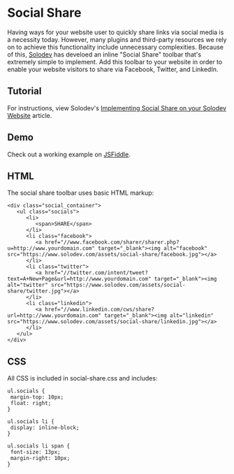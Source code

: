 # Social Share

Having ways for your website user to quickly share links via social media is a necessity today. However, many plugins and third-party resources we rely on to achieve this functionality include unnecessary complexities. Because of this, [Solodev](https://www.solodev.com/) has develoed an inline "Social Share" toolbar that's extremely simple to implement. Add this toolbar to your website in order to enable your website visitors to share via Facebook, Twitter, and LinkedIn.

## Tutorial

For instructions, view Solodev's [Implementing Social Share on your Solodev Website](https://www.solodev.com/blog/web-design/code-examples/implementing-social-share-on-your-solodev-website.stml) article.

## Demo

Check out a working example on [JSFiddle](https://jsfiddle.net/solodev/aje9gg2x/).

## HTML

The social share toolbar uses basic HTML markup:
```
<div class="social_container">
   <ul class="socials">
	  <li>
		 <span>SHARE</span>
	  </li>
	  <li class="facebook">
		 <a href="//www.facebook.com/sharer/sharer.php?u=http://www.yourdomain.com" target="_blank"><img alt="facebook" src="https://www.solodev.com/assets/social-share/facebook.jpg"></a>
	  </li>
	  <li class="twitter">
		 <a href="//twitter.com/intent/tweet?text=A+New+Page&url=http://www.yourdomain.com" target="_blank"><img alt="twitter" src="https://www.solodev.com/assets/social-share/twitter.jpg"></a>
	  </li>
	  <li class="linkedin">
		 <a href="//www.linkedin.com/cws/share?url=http://www.yourdomain.com" target="_blank"><img alt="linkedin" src="https://www.solodev.com/assets/social-share/linkedin.jpg"></a>
	  </li>
   </ul>
</div>
```

## CSS

All CSS is included in social-share.css and includes:
```
ul.socials {
 margin-top: 10px;
 float: right;
}

ul.socials li {
 display: inline-block;
}

ul.socials li span {
 font-size: 13px;
 margin-right: 10px;
}
```

